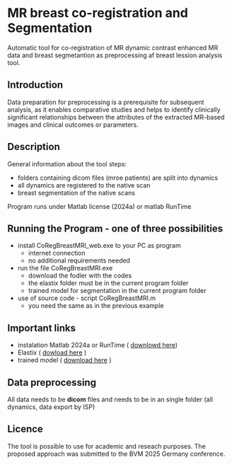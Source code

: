 # MR breast co-registration and Segmentation
Automatic tool for co-registration of MR dynamic contrast enhanced MR data and breast segmetantion as preprocessing af breast lession analysis tool.

## Introduction
Data preparation for preprocessing is a prerequisite for subsequent analysis, as it enables comparative studies and helps to identify clinically significant relationships between the attributes of the extracted MR-based images and clinical outcomes or parameters.

## Description
General information about the tool steps:
* folders containing dicom files (mroe patients) are split into dynamics
* all dynamics are registered to the native scan
* breast segmentation of the native scans

Program runs under Matlab license (2024a) or matlab RunTime

## Running the Program - one of three possibilities
* install CoRegBreastMRI_web.exe to your PC as program 
    * internet connection
    * no additional requirements needed
* run the file CoRegBreastMRI.exe
    * download the fodler with the codes
    * the elastix folder must be in the current program folder
    * trained model for segmentation in the current program folder
* use of source code - script CoRegBreastMRI.m
    * you need the same as in the previous example

## Important links
* instalation Matlab 2024a or RunTime ( [downlowd here](https://www.mathworks.com/products/compiler/matlab-runtime.html))
* Elastix ( [dowload here](https://elastix.dev/download.php) )
* trained model ( [download here](https://drive.google.com/file/d/1cU1XA0Zj4nbSxnJg43WyU3u7xs6G05Eq/view?usp=drive_link) )

## Data preprocessing
All data needs to be **dicom** files and needs to be in an single folder (all dynamics, data export by ISP)

## Licence
The tool is possible to use for academic and reseach purposes. 
The proposed approach was submitted to the BVM 2025 Germany conference.
